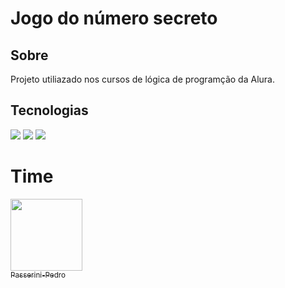 <h1>Jogo do número secreto</h1>

<h2> Sobre</h2>
<p>Projeto utiliazado nos cursos de lógica de programção da Alura.</p>

## Tecnologias
<div>
  <img src="https://img.shields.io/badge/HTML-239120?style=for-the-badge&logo-html5&logoColor=white">
  <img src="https://img.shields.io/badge/CSS-239120?&style=for-the-badge&logo-css3&logoColor=white">
  <img src="https://img.shields.io/badge/JavaScript-F7DF1E?style=for-the-badge&logo=javascript&logocolor=black">
</div>


# Time

 [<img loading="lazy" src="https://avatars.githubusercontent.com/u/195473498?v=4" width=115><br><sub>Passerini-Pedro</sub>](https://github.com/Passerini-Pedro) 

